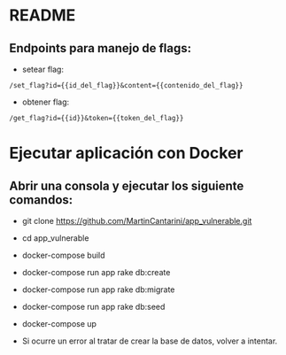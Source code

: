 # README

## Endpoints para manejo de flags:

* setear flag:
```
/set_flag?id={{id_del_flag}}&content={{contenido_del_flag}}
```

* obtener flag:
```
/get_flag?id={{id}}&token={{token_del_flag}}

```

# Ejecutar aplicación con Docker

## Abrir una consola y ejecutar los siguiente comandos:
* git clone https://github.com/MartinCantarini/app_vulnerable.git
* cd app_vulnerable
* docker-compose build
* docker-compose run app rake db:create 
* docker-compose run app rake db:migrate
* docker-compose run app rake db:seed
* docker-compose up


* Si ocurre un error al tratar de crear la base de datos, volver a intentar. 
